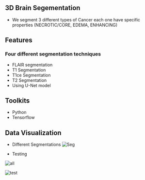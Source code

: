 ## 3D Brain Segementation

- We segment 3 different types of Cancer each one have specific properties (NECROTIC/CORE, EDEMA, ENHANCING)

## Features
### Four different segmentation techniques

- FLAIR segmentation
- T1 Segmentation
- T1ce Segmentation
- T2 Segmentation
- Using U-Net model

## Toolkits

- Python
- Tensorflow

## Data Visualization

- Different Segmentations
![Seg](visualization/output)

- Testing

![all](visualization/output1)

![test](visualization/output2)